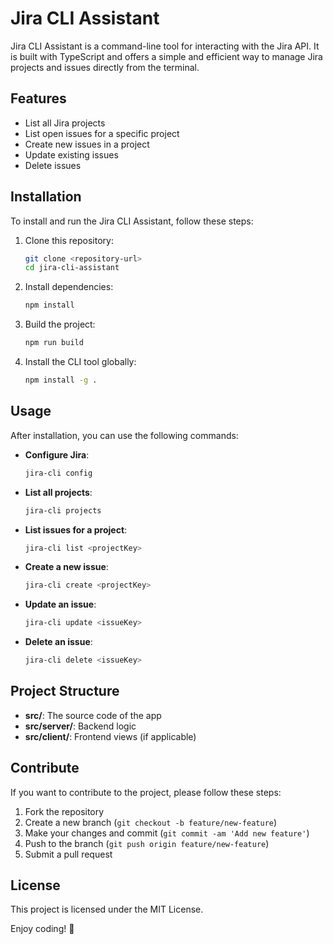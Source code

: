 # Jira CLI Assistant

Jira CLI Assistant is a command-line tool for interacting with the Jira API. It is built with TypeScript and offers a simple and efficient way to manage Jira projects and issues directly from the terminal.

## Features

- List all Jira projects
- List open issues for a specific project
- Create new issues in a project
- Update existing issues
- Delete issues

## Installation

To install and run the Jira CLI Assistant, follow these steps:

1. Clone this repository:
   ```bash
   git clone <repository-url>
   cd jira-cli-assistant
   ```

2. Install dependencies:
   ```bash
   npm install
   ```

3. Build the project:
   ```bash
   npm run build
   ```

4. Install the CLI tool globally:
   ```bash
   npm install -g .
   ```

## Usage

After installation, you can use the following commands:

- **Configure Jira**:
  ```bash
  jira-cli config
  ```

- **List all projects**:
  ```bash
  jira-cli projects
  ```

- **List issues for a project**:
  ```bash
  jira-cli list <projectKey>
  ```

- **Create a new issue**:
  ```bash
  jira-cli create <projectKey>
  ```

- **Update an issue**:
  ```bash
  jira-cli update <issueKey>
  ```

- **Delete an issue**:
  ```bash
  jira-cli delete <issueKey>
  ```

## Project Structure

- **src/**: The source code of the app
- **src/server/**: Backend logic
- **src/client/**: Frontend views (if applicable)

## Contribute

If you want to contribute to the project, please follow these steps:

1. Fork the repository
2. Create a new branch (`git checkout -b feature/new-feature`)
3. Make your changes and commit (`git commit -am 'Add new feature'`)
4. Push to the branch (`git push origin feature/new-feature`)
5. Submit a pull request

## License

This project is licensed under the MIT License.

Enjoy coding! 🎉